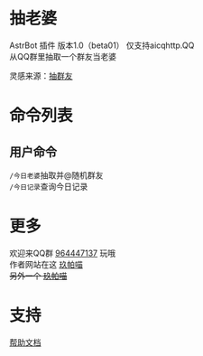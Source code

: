 # 抽老婆
AstrBot 插件
版本1.0（beta01）
仅支持aicqhttp.QQ  
从QQ群里抽取一个群友当老婆

灵感来源：[抽群友](https://github.com/tenno1174/astrbot_plugin_chouqunyou)
# 命令列表
## 用户命令
`/今日老婆`抽取并@随机群友  
`/今日记录`查询今日记录  
# 更多
欢迎来QQ群 <u>[964447137](https://qm.qq.com/q/WzQsmjbN0A)</u> 玩哦  
作者网站在这 <u>[玖帕喵](https://jupamiao.asia)</u>  
~~另外一个 <u>[玖帕喵](https://jupamiao.github.io)</u>~~
# 支持

[帮助文档](https://astrbot.app)
